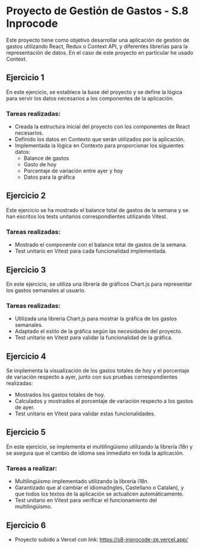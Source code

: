 # Proyecto de Gestión de Gastos - S.8 Inprocode

Este proyecto tiene como objetivo desarrollar una aplicación de gestión de gastos utilizando React, Redux o Context API, y diferentes librerías para la representación de datos. En el caso de este proyecto en particular he usado Context.

## Ejercicio 1

En este ejercicio, se establece la base del proyecto y se define la lógica para servir los datos necesarios a los componentes de la aplicación.

### Tareas realizadas:

- Creada la estructura inicial del proyecto con los componentes de React necesarios.
- Definido los datos en Contexto que serán utilizados por la aplicación.
- Implementada la lógica en Contexto para proporcionar los siguientes datos:
  - Balance de gastos
  - Gasto de hoy
  - Porcentaje de variación entre ayer y hoy
  - Datos para la gráfica

## Ejercicio 2

Este ejercicio se ha mostrado el balance total de gastos de la semana y se han escritos los tests unitarios correspondientes utilizando Vitest.

### Tareas realizadas:

- Mostrado el componente con el balance total de gastos de la semana.
- Test unitario en Vitest para cada funcionalidad implementada.

## Ejercicio 3

En este ejercicio, se utiliza una librería de gráficos Chart.js para representar los gastos semanales al usuario.

### Tareas realizadas:

- Utilizada una librería Chart.js para mostrar la gráfica de los gastos semanales.
- Adaptado el estilo de la gráfica según las necesidades del proyecto.
- Test unitario en Vitest para validar la funcionalidad de la gráfica.

## Ejercicio 4

Se implementa la visualización de los gastos totales de hoy y el porcentaje de variación respecto a ayer, junto con sus pruebas correspondientes realizadas:

- Mostrados los gastos totales de hoy.
- Calculados y mostrados el porcentaje de variación respecto a los gastos de ayer.
- Test unitario en Vitest para validar estas funcionalidades.

## Ejercicio 5

En este ejercicio, se implementa el multilingüismo utilizando la librería i18n y se asegura que el cambio de idioma sea inmediato en toda la aplicación.

### Tareas a realizar:

- Multilingüismo implementado utilizando la librería i18n.
- Garantizado que al cambiar el idioma(Ingles, Castellano o Catalan), y que todos los textos de la aplicación se actualicen automáticamente.
- Test unitario en Vitest para verificar el funcionamiento del multilingüismo.

## Ejercicio 6

- Proyecto subido a Vercel con link: https://s8-inprocode-ze.vercel.app/
